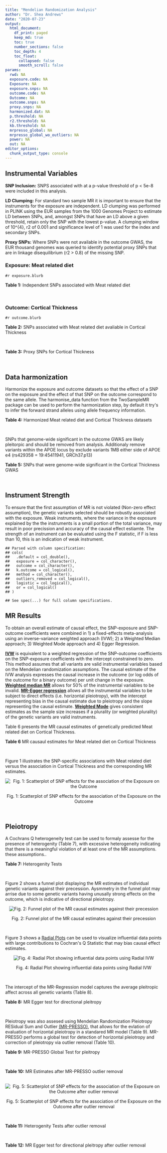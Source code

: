 ```yaml
---
title: "Mendelian Randomization Analysis"
author: "Dr. Shea Andrews"
date: "2020-07-23"
output:
  html_document:
    df_print: paged
    keep_md: true
    toc: true
    number_sections: false
    toc_depth: 4
    toc_float:
      collapsed: false
      smooth_scroll: false
params:
  rwd: NA
  exposure.code: NA
  Exposure: NA
  exposure.snps: NA
  outcome.code: NA
  Outcome: NA
  outcome.snps: NA
  proxy.snps: NA
  harmonized.dat: NA
  p.threshold: NA
  r2.threshold: NA
  kb.threshold: NA
  mrpresso_global: NA
  mrpresso_global_wo_outliers: NA
  power: NA
  out: NA
editor_options:
  chunk_output_type: console
---
```







## Instrumental Variables
**SNP Inclusion:** SNPS associated with at a p-value threshold of p < 5e-8 were included in this analysis.
<br>

**LD Clumping:** For standard two sample MR it is important to ensure that the instruments for the exposure are independent. LD clumping was performed in PLINK using the EUR samples from the 1000 Genomes Project to estimate LD between SNPs, and, amongst SNPs that have an LD above a given threshold, retain only the SNP with the lowest p-value. A clumping window of 10^{4}, r2 of 0.001 and significance level of 1 was used for the index and secondary SNPs.
<br>

**Proxy SNPs:** Where SNPs were not available in the outcome GWAS, the EUR thousand genomes was queried to identify potential proxy SNPs that are in linkage disequilibrium (r2 > 0.8) of the missing SNP.
<br>

### Exposure: Meat related diet
`#r exposure.blurb`
<br>

**Table 1:** Independent SNPs associated with Meat related diet
<div data-pagedtable="false">
  <script data-pagedtable-source type="application/json">
{"columns":[{"label":["SNP"],"name":[1],"type":["chr"],"align":["left"]},{"label":["CHROM"],"name":[2],"type":["dbl"],"align":["right"]},{"label":["POS"],"name":[3],"type":["dbl"],"align":["right"]},{"label":["REF"],"name":[4],"type":["chr"],"align":["left"]},{"label":["ALT"],"name":[5],"type":["chr"],"align":["left"]},{"label":["AF"],"name":[6],"type":["dbl"],"align":["right"]},{"label":["BETA"],"name":[7],"type":["dbl"],"align":["right"]},{"label":["SE"],"name":[8],"type":["dbl"],"align":["right"]},{"label":["Z"],"name":[9],"type":["dbl"],"align":["right"]},{"label":["P"],"name":[10],"type":["dbl"],"align":["right"]},{"label":["N"],"name":[11],"type":["dbl"],"align":["right"]},{"label":["TRAIT"],"name":[12],"type":["chr"],"align":["left"]}],"data":[{"1":"rs2815753","2":"1","3":"72812324","4":"G","5":"A","6":"0.601201","7":"-0.0183605","8":"0.00247730","9":"-7.41150","10":"1.2e-13","11":"335576","12":"fish_plant_diet"},{"1":"rs506589","2":"1","3":"177894287","4":"T","5":"C","6":"0.206119","7":"-0.0164985","8":"0.00300566","9":"-5.48914","10":"4.0e-08","11":"335576","12":"fish_plant_diet"},{"1":"rs36016753","2":"1","3":"187269477","4":"G","5":"A","6":"0.405961","7":"0.0139536","8":"0.00248123","9":"5.62366","10":"1.9e-08","11":"335576","12":"fish_plant_diet"},{"1":"rs10900457","2":"1","3":"205146726","4":"G","5":"A","6":"0.621425","7":"-0.0143457","8":"0.00250486","9":"-5.72715","10":"1.0e-08","11":"335576","12":"fish_plant_diet"},{"1":"rs62106258","2":"2","3":"417167","4":"T","5":"C","6":"0.048512","7":"0.0362759","8":"0.00564869","9":"6.42200","10":"1.3e-10","11":"335576","12":"fish_plant_diet"},{"1":"rs7644667","2":"3","3":"69040601","4":"T","5":"C","6":"0.547560","7":"0.0142657","8":"0.00243810","9":"5.85115","10":"4.9e-09","11":"335576","12":"fish_plant_diet"},{"1":"rs13340130","2":"3","3":"81790970","4":"A","5":"T","6":"0.346035","7":"0.0146033","8":"0.00255453","9":"5.71663","10":"1.1e-08","11":"335576","12":"fish_plant_diet"},{"1":"rs701760","2":"4","3":"113439212","4":"C","5":"G","6":"0.483589","7":"-0.0134451","8":"0.00243618","9":"-5.51893","10":"3.4e-08","11":"335576","12":"fish_plant_diet"},{"1":"rs300046","2":"5","3":"37081705","4":"A","5":"G","6":"0.453693","7":"0.0134073","8":"0.00245446","9":"5.46242","10":"4.7e-08","11":"335576","12":"fish_plant_diet"},{"1":"rs10064431","2":"5","3":"92950673","4":"T","5":"C","6":"0.524467","7":"0.0159263","8":"0.00243369","9":"6.54410","10":"6.0e-11","11":"335576","12":"fish_plant_diet"},{"1":"rs806794","2":"6","3":"26200677","4":"A","5":"G","6":"0.270603","7":"-0.0197927","8":"0.00273532","9":"-7.23597","10":"4.6e-13","11":"335576","12":"fish_plant_diet"},{"1":"rs35797675","2":"7","3":"72878044","4":"T","5":"G","6":"0.212993","7":"-0.0199499","8":"0.00300577","9":"-6.63720","10":"3.2e-11","11":"335576","12":"fish_plant_diet"},{"1":"rs11772832","2":"7","3":"135073047","4":"T","5":"C","6":"0.398899","7":"-0.0135343","8":"0.00248076","9":"-5.45571","10":"4.9e-08","11":"335576","12":"fish_plant_diet"},{"1":"rs10125463","2":"9","3":"15677925","4":"A","5":"T","6":"0.506358","7":"0.0206152","8":"0.00244783","9":"8.42183","10":"3.7e-17","11":"335576","12":"fish_plant_diet"},{"1":"rs6478868","2":"9","3":"131927092","4":"T","5":"C","6":"0.315903","7":"-0.0171298","8":"0.00262040","9":"-6.53709","10":"6.3e-11","11":"335576","12":"fish_plant_diet"},{"1":"rs1912286","2":"10","3":"87318888","4":"G","5":"A","6":"0.665374","7":"0.0158809","8":"0.00257568","9":"6.16571","10":"7.0e-10","11":"335576","12":"fish_plant_diet"},{"1":"rs3909727","2":"11","3":"126587382","4":"A","5":"G","6":"0.835788","7":"0.0185228","8":"0.00328005","9":"5.64711","10":"1.6e-08","11":"335576","12":"fish_plant_diet"},{"1":"rs4759074","2":"12","3":"54664097","4":"C","5":"T","6":"0.410809","7":"0.0147949","8":"0.00246406","9":"6.00428","10":"1.9e-09","11":"335576","12":"fish_plant_diet"},{"1":"rs12103229","2":"16","3":"74167594","4":"C","5":"A","6":"0.547810","7":"-0.0138449","8":"0.00244789","9":"-5.65585","10":"1.6e-08","11":"335576","12":"fish_plant_diet"},{"1":"rs12232804","2":"19","3":"42677807","4":"C","5":"T","6":"0.112306","7":"0.0228620","8":"0.00385512","9":"5.93030","10":"3.0e-09","11":"335576","12":"fish_plant_diet"},{"1":"rs429358","2":"19","3":"45411941","4":"T","5":"C","6":"0.155607","7":"-0.0242948","8":"0.00335552","9":"-7.24025","10":"4.5e-13","11":"335576","12":"fish_plant_diet"},{"1":"rs79564737","2":"20","3":"43408372","4":"G","5":"A","6":"0.306786","7":"-0.0151755","8":"0.00264239","9":"-5.74310","10":"9.3e-09","11":"335576","12":"fish_plant_diet"},{"1":"rs136528","2":"22","3":"27245262","4":"G","5":"C","6":"0.381980","7":"0.0149240","8":"0.00252151","9":"5.91868","10":"3.2e-09","11":"335576","12":"fish_plant_diet"},{"1":"rs139911","2":"22","3":"40704052","4":"C","5":"T","6":"0.576683","7":"0.0141502","8":"0.00247127","9":"5.72588","10":"1.0e-08","11":"335576","12":"fish_plant_diet"}],"options":{"columns":{"min":{},"max":[10]},"rows":{"min":[10],"max":[10]},"pages":{}}}
  </script>
</div>
<br>

### Outcome: Cortical Thickness
`#r outcome.blurb`
<br>

**Table 2:** SNPs associated with Meat related diet avaliable in Cortical Thickness
<div data-pagedtable="false">
  <script data-pagedtable-source type="application/json">
{"columns":[{"label":["SNP"],"name":[1],"type":["chr"],"align":["left"]},{"label":["CHROM"],"name":[2],"type":["dbl"],"align":["right"]},{"label":["POS"],"name":[3],"type":["dbl"],"align":["right"]},{"label":["REF"],"name":[4],"type":["chr"],"align":["left"]},{"label":["ALT"],"name":[5],"type":["chr"],"align":["left"]},{"label":["AF"],"name":[6],"type":["dbl"],"align":["right"]},{"label":["BETA"],"name":[7],"type":["dbl"],"align":["right"]},{"label":["SE"],"name":[8],"type":["dbl"],"align":["right"]},{"label":["Z"],"name":[9],"type":["dbl"],"align":["right"]},{"label":["P"],"name":[10],"type":["dbl"],"align":["right"]},{"label":["N"],"name":[11],"type":["dbl"],"align":["right"]},{"label":["TRAIT"],"name":[12],"type":["chr"],"align":["left"]}],"data":[{"1":"rs2815753","2":"1","3":"72812324","4":"G","5":"A","6":"0.6091","7":"-0.0002","8":"0.0008","9":"-0.250000","10":"0.8315000","11":"32872","12":"Cortical_Thickness"},{"1":"rs506589","2":"1","3":"177894287","4":"T","5":"C","6":"0.2002","7":"0.0012","8":"0.0009","9":"1.333330","10":"0.1898000","11":"32872","12":"Cortical_Thickness"},{"1":"rs36016753","2":"1","3":"187269477","4":"G","5":"A","6":"0.4109","7":"0.0004","8":"0.0008","9":"0.500000","10":"0.6105000","11":"32872","12":"Cortical_Thickness"},{"1":"rs10900457","2":"1","3":"205146726","4":"G","5":"A","6":"0.6159","7":"-0.0001","8":"0.0008","9":"-0.125000","10":"0.9451000","11":"32872","12":"Cortical_Thickness"},{"1":"rs7644667","2":"3","3":"69040601","4":"T","5":"C","6":"0.5381","7":"-0.0006","8":"0.0008","9":"-0.750000","10":"0.4488000","11":"32512","12":"Cortical_Thickness"},{"1":"rs13340130","2":"3","3":"81790970","4":"A","5":"T","6":"0.3447","7":"-0.0002","8":"0.0008","9":"-0.250000","10":"0.8252000","11":"32872","12":"Cortical_Thickness"},{"1":"rs300046","2":"5","3":"37081705","4":"A","5":"G","6":"0.4584","7":"-0.0007","8":"0.0008","9":"-0.875000","10":"0.3565000","11":"32872","12":"Cortical_Thickness"},{"1":"rs10064431","2":"5","3":"92950673","4":"T","5":"C","6":"0.5143","7":"0.0012","8":"0.0008","9":"1.500000","10":"0.1578000","11":"32157","12":"Cortical_Thickness"},{"1":"rs806794","2":"6","3":"26200677","4":"A","5":"G","6":"0.2909","7":"0.0010","8":"0.0009","9":"1.111110","10":"0.2245000","11":"32872","12":"Cortical_Thickness"},{"1":"rs35797675","2":"7","3":"72878044","4":"T","5":"G","6":"0.2023","7":"0.0008","8":"0.0010","9":"0.800000","10":"0.4082000","11":"32872","12":"Cortical_Thickness"},{"1":"rs11772832","2":"7","3":"135073047","4":"T","5":"C","6":"0.3907","7":"-0.0004","8":"0.0008","9":"-0.500000","10":"0.6132000","11":"32872","12":"Cortical_Thickness"},{"1":"rs1912286","2":"10","3":"87318888","4":"G","5":"A","6":"0.6685","7":"-0.0006","8":"0.0008","9":"-0.750000","10":"0.4746000","11":"32872","12":"Cortical_Thickness"},{"1":"rs3909727","2":"11","3":"126587382","4":"A","5":"G","6":"0.8403","7":"0.0012","8":"0.0010","9":"1.200000","10":"0.2475000","11":"32895","12":"Cortical_Thickness"},{"1":"rs4759074","2":"12","3":"54664097","4":"C","5":"T","6":"0.4058","7":"0.0020","8":"0.0008","9":"2.500000","10":"0.0088720","11":"32015","12":"Cortical_Thickness"},{"1":"rs12103229","2":"16","3":"74167594","4":"C","5":"A","6":"0.5438","7":"0.0004","8":"0.0008","9":"0.500000","10":"0.6043000","11":"32872","12":"Cortical_Thickness"},{"1":"rs12232804","2":"19","3":"42677807","4":"C","5":"T","6":"0.1135","7":"-0.0043","8":"0.0012","9":"-3.583333","10":"0.0003639","11":"32872","12":"Cortical_Thickness"},{"1":"rs429358","2":"19","3":"45411941","4":"T","5":"C","6":"0.1597","7":"-0.0014","8":"0.0011","9":"-1.272730","10":"0.2091000","11":"32427","12":"Cortical_Thickness"},{"1":"rs79564737","2":"20","3":"43408372","4":"G","5":"A","6":"0.3002","7":"-0.0003","8":"0.0008","9":"-0.375000","10":"0.7638000","11":"32872","12":"Cortical_Thickness"},{"1":"rs136528","2":"22","3":"27245262","4":"G","5":"C","6":"0.3821","7":"-0.0001","8":"0.0008","9":"-0.125000","10":"0.9424000","11":"32872","12":"Cortical_Thickness"},{"1":"rs139911","2":"22","3":"40704052","4":"C","5":"T","6":"0.5750","7":"-0.0014","8":"0.0008","9":"-1.750000","10":"0.0716000","11":"32872","12":"Cortical_Thickness"},{"1":"rs62106258","2":"NA","3":"NA","4":"NA","5":"NA","6":"NA","7":"NA","8":"NA","9":"NA","10":"NA","11":"NA","12":"NA"},{"1":"rs701760","2":"NA","3":"NA","4":"NA","5":"NA","6":"NA","7":"NA","8":"NA","9":"NA","10":"NA","11":"NA","12":"NA"},{"1":"rs10125463","2":"NA","3":"NA","4":"NA","5":"NA","6":"NA","7":"NA","8":"NA","9":"NA","10":"NA","11":"NA","12":"NA"},{"1":"rs6478868","2":"NA","3":"NA","4":"NA","5":"NA","6":"NA","7":"NA","8":"NA","9":"NA","10":"NA","11":"NA","12":"NA"}],"options":{"columns":{"min":{},"max":[10]},"rows":{"min":[10],"max":[10]},"pages":{}}}
  </script>
</div>
<br>

**Table 3:** Proxy SNPs for Cortical Thickness
<div data-pagedtable="false">
  <script data-pagedtable-source type="application/json">
{"columns":[{"label":["target_snp"],"name":[1],"type":["chr"],"align":["left"]},{"label":["proxy_snp"],"name":[2],"type":["chr"],"align":["left"]},{"label":["ld.r2"],"name":[3],"type":["dbl"],"align":["right"]},{"label":["Dprime"],"name":[4],"type":["dbl"],"align":["right"]},{"label":["PHASE"],"name":[5],"type":["chr"],"align":["left"]},{"label":["X12"],"name":[6],"type":["lgl"],"align":["right"]},{"label":["CHROM"],"name":[7],"type":["dbl"],"align":["right"]},{"label":["POS"],"name":[8],"type":["dbl"],"align":["right"]},{"label":["REF.proxy"],"name":[9],"type":["chr"],"align":["left"]},{"label":["ALT.proxy"],"name":[10],"type":["chr"],"align":["left"]},{"label":["AF"],"name":[11],"type":["dbl"],"align":["right"]},{"label":["BETA"],"name":[12],"type":["dbl"],"align":["right"]},{"label":["SE"],"name":[13],"type":["dbl"],"align":["right"]},{"label":["Z"],"name":[14],"type":["dbl"],"align":["right"]},{"label":["P"],"name":[15],"type":["dbl"],"align":["right"]},{"label":["N"],"name":[16],"type":["dbl"],"align":["right"]},{"label":["TRAIT"],"name":[17],"type":["chr"],"align":["left"]},{"label":["ref"],"name":[18],"type":["chr"],"align":["left"]},{"label":["ref.proxy"],"name":[19],"type":["chr"],"align":["left"]},{"label":["alt"],"name":[20],"type":["chr"],"align":["left"]},{"label":["alt.proxy"],"name":[21],"type":["chr"],"align":["left"]},{"label":["ALT"],"name":[22],"type":["chr"],"align":["left"]},{"label":["REF"],"name":[23],"type":["chr"],"align":["left"]},{"label":["proxy.outcome"],"name":[24],"type":["lgl"],"align":["right"]}],"data":[{"1":"rs62106258","2":"rs62104180","3":"0.827265","4":"0.951966","5":"CA/TG","6":"NA","7":"2","8":"466003","9":"G","10":"A","11":"0.0544","12":"0.0045","13":"0.0021","14":"2.142857","15":"0.03465","16":"23805","17":"Cortical_Thickness","18":"C","19":"A","20":"T","21":"G","22":"C","23":"T","24":"TRUE"},{"1":"rs701760","2":"rs4833412","3":"0.900497","4":"0.991453","5":"CC/GT","6":"NA","7":"4","8":"113410427","9":"C","10":"T","11":"0.4986","12":"-0.0002","13":"0.0008","14":"-0.250000","15":"0.79350","16":"32872","17":"Cortical_Thickness","18":"C","19":"C","20":"G","21":"T","22":"G","23":"C","24":"TRUE"},{"1":"rs10125463","2":"rs6474946","3":"0.992051","4":"1.000000","5":"TT/AC","6":"NA","7":"9","8":"15674969","9":"C","10":"T","11":"0.5026","12":"-0.0002","13":"0.0008","14":"-0.250000","15":"0.80180","16":"32872","17":"Cortical_Thickness","18":"T","19":"T","20":"A","21":"C","22":"T","23":"A","24":"TRUE"},{"1":"rs6478868","2":"rs12057089","3":"0.990173","4":"1.000000","5":"CT/TC","6":"NA","7":"9","8":"131929957","9":"C","10":"T","11":"0.3055","12":"0.0000","13":"0.0008","14":"0.000000","15":"0.95390","16":"32872","17":"Cortical_Thickness","18":"C","19":"T","20":"T","21":"C","22":"C","23":"T","24":"TRUE"}],"options":{"columns":{"min":{},"max":[10]},"rows":{"min":[10],"max":[10]},"pages":{}}}
  </script>
</div>
<br>

## Data harmonization
Harmonize the exposure and outcome datasets so that the effect of a SNP on the exposure and the effect of that SNP on the outcome correspond to the same allele. The harmonise_data function from the TwoSampleMR package can be used to perform the harmonization step, by default it try's to infer the forward strand alleles using allele frequency information.
<br>

**Table 4:** Harmonized Meat related diet and Cortical Thickness datasets
<div data-pagedtable="false">
  <script data-pagedtable-source type="application/json">
{"columns":[{"label":["SNP"],"name":[1],"type":["chr"],"align":["left"]},{"label":["effect_allele.exposure"],"name":[2],"type":["chr"],"align":["left"]},{"label":["other_allele.exposure"],"name":[3],"type":["chr"],"align":["left"]},{"label":["effect_allele.outcome"],"name":[4],"type":["chr"],"align":["left"]},{"label":["other_allele.outcome"],"name":[5],"type":["chr"],"align":["left"]},{"label":["beta.exposure"],"name":[6],"type":["dbl"],"align":["right"]},{"label":["beta.outcome"],"name":[7],"type":["dbl"],"align":["right"]},{"label":["eaf.exposure"],"name":[8],"type":["dbl"],"align":["right"]},{"label":["eaf.outcome"],"name":[9],"type":["dbl"],"align":["right"]},{"label":["remove"],"name":[10],"type":["lgl"],"align":["right"]},{"label":["palindromic"],"name":[11],"type":["lgl"],"align":["right"]},{"label":["ambiguous"],"name":[12],"type":["lgl"],"align":["right"]},{"label":["id.outcome"],"name":[13],"type":["chr"],"align":["left"]},{"label":["chr.outcome"],"name":[14],"type":["dbl"],"align":["right"]},{"label":["pos.outcome"],"name":[15],"type":["dbl"],"align":["right"]},{"label":["se.outcome"],"name":[16],"type":["dbl"],"align":["right"]},{"label":["z.outcome"],"name":[17],"type":["dbl"],"align":["right"]},{"label":["pval.outcome"],"name":[18],"type":["dbl"],"align":["right"]},{"label":["samplesize.outcome"],"name":[19],"type":["dbl"],"align":["right"]},{"label":["outcome"],"name":[20],"type":["chr"],"align":["left"]},{"label":["mr_keep.outcome"],"name":[21],"type":["lgl"],"align":["right"]},{"label":["pval_origin.outcome"],"name":[22],"type":["chr"],"align":["left"]},{"label":["chr.exposure"],"name":[23],"type":["dbl"],"align":["right"]},{"label":["pos.exposure"],"name":[24],"type":["dbl"],"align":["right"]},{"label":["se.exposure"],"name":[25],"type":["dbl"],"align":["right"]},{"label":["z.exposure"],"name":[26],"type":["dbl"],"align":["right"]},{"label":["pval.exposure"],"name":[27],"type":["dbl"],"align":["right"]},{"label":["samplesize.exposure"],"name":[28],"type":["dbl"],"align":["right"]},{"label":["exposure"],"name":[29],"type":["chr"],"align":["left"]},{"label":["mr_keep.exposure"],"name":[30],"type":["lgl"],"align":["right"]},{"label":["pval_origin.exposure"],"name":[31],"type":["chr"],"align":["left"]},{"label":["id.exposure"],"name":[32],"type":["chr"],"align":["left"]},{"label":["action"],"name":[33],"type":["dbl"],"align":["right"]},{"label":["mr_keep"],"name":[34],"type":["lgl"],"align":["right"]},{"label":["pt"],"name":[35],"type":["dbl"],"align":["right"]},{"label":["pleitropy_keep"],"name":[36],"type":["lgl"],"align":["right"]},{"label":["mrpresso_RSSobs"],"name":[37],"type":["dbl"],"align":["right"]},{"label":["mrpresso_pval"],"name":[38],"type":["dbl"],"align":["right"]},{"label":["mrpresso_keep"],"name":[39],"type":["lgl"],"align":["right"]}],"data":[{"1":"rs10064431","2":"C","3":"T","4":"C","5":"T","6":"0.0159263","7":"0.0012","8":"0.524467","9":"0.5143","10":"FALSE","11":"FALSE","12":"FALSE","13":"wA7ypd","14":"5","15":"92950673","16":"0.0008","17":"1.500000","18":"0.1578000","19":"32157","20":"Grasby2020thickness","21":"TRUE","22":"reported","23":"5","24":"92950673","25":"0.00243369","26":"6.54410","27":"6.0e-11","28":"335576","29":"Niarchou2020meat","30":"TRUE","31":"reported","32":"kW4keR","33":"2","34":"TRUE","35":"5e-08","36":"TRUE","37":"1.739328e-06","38":"1.0000","39":"TRUE"},{"1":"rs10125463","2":"T","3":"A","4":"T","5":"A","6":"0.0206152","7":"-0.0002","8":"0.506358","9":"0.5026","10":"FALSE","11":"TRUE","12":"TRUE","13":"wA7ypd","14":"9","15":"15674969","16":"0.0008","17":"-0.250000","18":"0.8018000","19":"32872","20":"Grasby2020thickness","21":"TRUE","22":"reported","23":"9","24":"15677925","25":"0.00244783","26":"8.42183","27":"3.7e-17","28":"335576","29":"Niarchou2020meat","30":"TRUE","31":"reported","32":"kW4keR","33":"2","34":"FALSE","35":"5e-08","36":"TRUE","37":"NA","38":"NA","39":"NA"},{"1":"rs10900457","2":"A","3":"G","4":"A","5":"G","6":"-0.0143457","7":"-0.0001","8":"0.621425","9":"0.6159","10":"FALSE","11":"FALSE","12":"FALSE","13":"wA7ypd","14":"1","15":"205146726","16":"0.0008","17":"-0.125000","18":"0.9451000","19":"32872","20":"Grasby2020thickness","21":"TRUE","22":"reported","23":"1","24":"205146726","25":"0.00250486","26":"-5.72715","27":"1.0e-08","28":"335576","29":"Niarchou2020meat","30":"TRUE","31":"reported","32":"kW4keR","33":"2","34":"TRUE","35":"5e-08","36":"TRUE","37":"2.382100e-08","38":"1.0000","39":"TRUE"},{"1":"rs11772832","2":"C","3":"T","4":"C","5":"T","6":"-0.0135343","7":"-0.0004","8":"0.398899","9":"0.3907","10":"FALSE","11":"FALSE","12":"FALSE","13":"wA7ypd","14":"7","15":"135073047","16":"0.0008","17":"-0.500000","18":"0.6132000","19":"32872","20":"Grasby2020thickness","21":"TRUE","22":"reported","23":"7","24":"135073047","25":"0.00248076","26":"-5.45571","27":"4.9e-08","28":"335576","29":"Niarchou2020meat","30":"TRUE","31":"reported","32":"kW4keR","33":"2","34":"TRUE","35":"5e-08","36":"TRUE","37":"2.133999e-07","38":"1.0000","39":"TRUE"},{"1":"rs12103229","2":"A","3":"C","4":"A","5":"C","6":"-0.0138449","7":"0.0004","8":"0.547810","9":"0.5438","10":"FALSE","11":"FALSE","12":"FALSE","13":"wA7ypd","14":"16","15":"74167594","16":"0.0008","17":"0.500000","18":"0.6043000","19":"32872","20":"Grasby2020thickness","21":"TRUE","22":"reported","23":"16","24":"74167594","25":"0.00244789","26":"-5.65585","27":"1.6e-08","28":"335576","29":"Niarchou2020meat","30":"TRUE","31":"reported","32":"kW4keR","33":"2","34":"TRUE","35":"5e-08","36":"TRUE","37":"1.349205e-07","38":"1.0000","39":"TRUE"},{"1":"rs12232804","2":"T","3":"C","4":"T","5":"C","6":"0.0228620","7":"-0.0043","8":"0.112306","9":"0.1135","10":"FALSE","11":"FALSE","12":"FALSE","13":"wA7ypd","14":"19","15":"42677807","16":"0.0012","17":"-3.583333","18":"0.0003639","19":"32872","20":"Grasby2020thickness","21":"TRUE","22":"reported","23":"19","24":"42677807","25":"0.00385512","26":"5.93030","27":"3.0e-09","28":"335576","29":"Niarchou2020meat","30":"TRUE","31":"reported","32":"kW4keR","33":"2","34":"TRUE","35":"5e-08","36":"TRUE","37":"1.957383e-05","38":"0.0066","39":"FALSE"},{"1":"rs13340130","2":"T","3":"A","4":"T","5":"A","6":"0.0146033","7":"-0.0002","8":"0.346035","9":"0.3447","10":"FALSE","11":"TRUE","12":"FALSE","13":"wA7ypd","14":"3","15":"81790970","16":"0.0008","17":"-0.250000","18":"0.8252000","19":"32872","20":"Grasby2020thickness","21":"TRUE","22":"reported","23":"3","24":"81790970","25":"0.00255453","26":"5.71663","27":"1.1e-08","28":"335576","29":"Niarchou2020meat","30":"TRUE","31":"reported","32":"kW4keR","33":"2","34":"TRUE","35":"5e-08","36":"TRUE","37":"2.482996e-08","38":"1.0000","39":"TRUE"},{"1":"rs136528","2":"C","3":"G","4":"C","5":"G","6":"0.0149240","7":"-0.0001","8":"0.381980","9":"0.3821","10":"FALSE","11":"TRUE","12":"FALSE","13":"wA7ypd","14":"22","15":"27245262","16":"0.0008","17":"-0.125000","18":"0.9424000","19":"32872","20":"Grasby2020thickness","21":"TRUE","22":"reported","23":"22","24":"27245262","25":"0.00252151","26":"5.91868","27":"3.2e-09","28":"335576","29":"Niarchou2020meat","30":"TRUE","31":"reported","32":"kW4keR","33":"2","34":"TRUE","35":"5e-08","36":"TRUE","37":"2.725102e-09","38":"1.0000","39":"TRUE"},{"1":"rs139911","2":"T","3":"C","4":"T","5":"C","6":"0.0141502","7":"-0.0014","8":"0.576683","9":"0.5750","10":"FALSE","11":"FALSE","12":"FALSE","13":"wA7ypd","14":"22","15":"40704052","16":"0.0008","17":"-1.750000","18":"0.0716000","19":"32872","20":"Grasby2020thickness","21":"TRUE","22":"reported","23":"22","24":"40704052","25":"0.00247127","26":"5.72588","27":"1.0e-08","28":"335576","29":"Niarchou2020meat","30":"TRUE","31":"reported","32":"kW4keR","33":"2","34":"TRUE","35":"5e-08","36":"TRUE","37":"1.981422e-06","38":"1.0000","39":"TRUE"},{"1":"rs1912286","2":"A","3":"G","4":"A","5":"G","6":"0.0158809","7":"-0.0006","8":"0.665374","9":"0.6685","10":"FALSE","11":"FALSE","12":"FALSE","13":"wA7ypd","14":"10","15":"87318888","16":"0.0008","17":"-0.750000","18":"0.4746000","19":"32872","20":"Grasby2020thickness","21":"TRUE","22":"reported","23":"10","24":"87318888","25":"0.00257568","26":"6.16571","27":"7.0e-10","28":"335576","29":"Niarchou2020meat","30":"TRUE","31":"reported","32":"kW4keR","33":"2","34":"TRUE","35":"5e-08","36":"TRUE","37":"3.307113e-07","38":"1.0000","39":"TRUE"},{"1":"rs2815753","2":"A","3":"G","4":"A","5":"G","6":"-0.0183605","7":"-0.0002","8":"0.601201","9":"0.6091","10":"FALSE","11":"FALSE","12":"FALSE","13":"wA7ypd","14":"1","15":"72812324","16":"0.0008","17":"-0.250000","18":"0.8315000","19":"32872","20":"Grasby2020thickness","21":"TRUE","22":"reported","23":"1","24":"72812324","25":"0.00247730","26":"-7.41150","27":"1.2e-13","28":"335576","29":"Niarchou2020meat","30":"TRUE","31":"reported","32":"kW4keR","33":"2","34":"TRUE","35":"5e-08","36":"TRUE","37":"7.843280e-08","38":"1.0000","39":"TRUE"},{"1":"rs300046","2":"G","3":"A","4":"G","5":"A","6":"0.0134073","7":"-0.0007","8":"0.453693","9":"0.4584","10":"FALSE","11":"FALSE","12":"FALSE","13":"wA7ypd","14":"5","15":"37081705","16":"0.0008","17":"-0.875000","18":"0.3565000","19":"32872","20":"Grasby2020thickness","21":"TRUE","22":"reported","23":"5","24":"37081705","25":"0.00245446","26":"5.46242","27":"4.7e-08","28":"335576","29":"Niarchou2020meat","30":"TRUE","31":"reported","32":"kW4keR","33":"2","34":"TRUE","35":"5e-08","36":"TRUE","37":"4.608735e-07","38":"1.0000","39":"TRUE"},{"1":"rs35797675","2":"G","3":"T","4":"G","5":"T","6":"-0.0199499","7":"0.0008","8":"0.212993","9":"0.2023","10":"FALSE","11":"FALSE","12":"FALSE","13":"wA7ypd","14":"7","15":"72878044","16":"0.0010","17":"0.800000","18":"0.4082000","19":"32872","20":"Grasby2020thickness","21":"TRUE","22":"reported","23":"7","24":"72878044","25":"0.00300577","26":"-6.63720","27":"3.2e-11","28":"335576","29":"Niarchou2020meat","30":"TRUE","31":"reported","32":"kW4keR","33":"2","34":"TRUE","35":"5e-08","36":"TRUE","37":"5.951934e-07","38":"1.0000","39":"TRUE"},{"1":"rs36016753","2":"A","3":"G","4":"A","5":"G","6":"0.0139536","7":"0.0004","8":"0.405961","9":"0.4109","10":"FALSE","11":"FALSE","12":"FALSE","13":"wA7ypd","14":"1","15":"187269477","16":"0.0008","17":"0.500000","18":"0.6105000","19":"32872","20":"Grasby2020thickness","21":"TRUE","22":"reported","23":"1","24":"187269477","25":"0.00248123","26":"5.62366","27":"1.9e-08","28":"335576","29":"Niarchou2020meat","30":"TRUE","31":"reported","32":"kW4keR","33":"2","34":"TRUE","35":"5e-08","36":"TRUE","37":"2.157573e-07","38":"1.0000","39":"TRUE"},{"1":"rs3909727","2":"G","3":"A","4":"G","5":"A","6":"0.0185228","7":"0.0012","8":"0.835788","9":"0.8403","10":"FALSE","11":"FALSE","12":"FALSE","13":"wA7ypd","14":"11","15":"126587382","16":"0.0010","17":"1.200000","18":"0.2475000","19":"32895","20":"Grasby2020thickness","21":"TRUE","22":"reported","23":"11","24":"126587382","25":"0.00328005","26":"5.64711","27":"1.6e-08","28":"335576","29":"Niarchou2020meat","30":"TRUE","31":"reported","32":"kW4keR","33":"2","34":"TRUE","35":"5e-08","36":"TRUE","37":"1.739128e-06","38":"1.0000","39":"TRUE"},{"1":"rs429358","2":"C","3":"T","4":"C","5":"T","6":"-0.0242948","7":"-0.0014","8":"0.155607","9":"0.1597","10":"FALSE","11":"FALSE","12":"FALSE","13":"wA7ypd","14":"19","15":"45411941","16":"0.0011","17":"-1.272730","18":"0.2091000","19":"32427","20":"Grasby2020thickness","21":"TRUE","22":"reported","23":"19","24":"45411941","25":"0.00335552","26":"-7.24025","27":"4.5e-13","28":"335576","29":"Niarchou2020meat","30":"TRUE","31":"reported","32":"kW4keR","33":"2","34":"TRUE","35":"5e-08","36":"TRUE","37":"2.489502e-06","38":"1.0000","39":"TRUE"},{"1":"rs4759074","2":"T","3":"C","4":"T","5":"C","6":"0.0147949","7":"0.0020","8":"0.410809","9":"0.4058","10":"FALSE","11":"FALSE","12":"FALSE","13":"wA7ypd","14":"12","15":"54664097","16":"0.0008","17":"2.500000","18":"0.0088720","19":"32015","20":"Grasby2020thickness","21":"TRUE","22":"reported","23":"12","24":"54664097","25":"0.00246406","26":"6.00428","27":"1.9e-09","28":"335576","29":"Niarchou2020meat","30":"TRUE","31":"reported","32":"kW4keR","33":"2","34":"TRUE","35":"5e-08","36":"TRUE","37":"4.585056e-06","38":"0.1276","39":"TRUE"},{"1":"rs506589","2":"C","3":"T","4":"C","5":"T","6":"-0.0164985","7":"0.0012","8":"0.206119","9":"0.2002","10":"FALSE","11":"FALSE","12":"FALSE","13":"wA7ypd","14":"1","15":"177894287","16":"0.0009","17":"1.333330","18":"0.1898000","19":"32872","20":"Grasby2020thickness","21":"TRUE","22":"reported","23":"1","24":"177894287","25":"0.00300566","26":"-5.48914","27":"4.0e-08","28":"335576","29":"Niarchou2020meat","30":"TRUE","31":"reported","32":"kW4keR","33":"2","34":"TRUE","35":"5e-08","36":"TRUE","37":"1.427764e-06","38":"1.0000","39":"TRUE"},{"1":"rs62106258","2":"C","3":"T","4":"C","5":"T","6":"0.0362759","7":"0.0045","8":"0.048512","9":"0.0544","10":"FALSE","11":"FALSE","12":"FALSE","13":"wA7ypd","14":"2","15":"466003","16":"0.0021","17":"2.142857","18":"0.0346500","19":"23805","20":"Grasby2020thickness","21":"TRUE","22":"reported","23":"2","24":"417167","25":"0.00564869","26":"6.42200","27":"1.3e-10","28":"335576","29":"Niarchou2020meat","30":"TRUE","31":"reported","32":"kW4keR","33":"2","34":"TRUE","35":"5e-08","36":"TRUE","37":"2.304927e-05","38":"0.4862","39":"TRUE"},{"1":"rs6478868","2":"C","3":"T","4":"C","5":"T","6":"-0.0171298","7":"0.0000","8":"0.315903","9":"0.3055","10":"FALSE","11":"FALSE","12":"FALSE","13":"wA7ypd","14":"9","15":"131929957","16":"0.0008","17":"0.000000","18":"0.9539000","19":"32872","20":"Grasby2020thickness","21":"TRUE","22":"reported","23":"9","24":"131927092","25":"0.00262040","26":"-6.53709","27":"6.3e-11","28":"335576","29":"Niarchou2020meat","30":"TRUE","31":"reported","32":"kW4keR","33":"2","34":"TRUE","35":"5e-08","36":"TRUE","37":"3.717215e-09","38":"1.0000","39":"TRUE"},{"1":"rs701760","2":"G","3":"C","4":"G","5":"C","6":"-0.0134451","7":"-0.0002","8":"0.483589","9":"0.4986","10":"FALSE","11":"TRUE","12":"TRUE","13":"wA7ypd","14":"4","15":"113410427","16":"0.0008","17":"-0.250000","18":"0.7935000","19":"32872","20":"Grasby2020thickness","21":"TRUE","22":"reported","23":"4","24":"113439212","25":"0.00243618","26":"-5.51893","27":"3.4e-08","28":"335576","29":"Niarchou2020meat","30":"TRUE","31":"reported","32":"kW4keR","33":"2","34":"FALSE","35":"5e-08","36":"TRUE","37":"NA","38":"NA","39":"NA"},{"1":"rs7644667","2":"C","3":"T","4":"C","5":"T","6":"0.0142657","7":"-0.0006","8":"0.547560","9":"0.5381","10":"FALSE","11":"FALSE","12":"FALSE","13":"wA7ypd","14":"3","15":"69040601","16":"0.0008","17":"-0.750000","18":"0.4488000","19":"32512","20":"Grasby2020thickness","21":"TRUE","22":"reported","23":"3","24":"69040601","25":"0.00243810","26":"5.85115","27":"4.9e-09","28":"335576","29":"Niarchou2020meat","30":"TRUE","31":"reported","32":"kW4keR","33":"2","34":"TRUE","35":"5e-08","36":"TRUE","37":"3.306447e-07","38":"1.0000","39":"TRUE"},{"1":"rs79564737","2":"A","3":"G","4":"A","5":"G","6":"-0.0151755","7":"-0.0003","8":"0.306786","9":"0.3002","10":"FALSE","11":"FALSE","12":"FALSE","13":"wA7ypd","14":"20","15":"43408372","16":"0.0008","17":"-0.375000","18":"0.7638000","19":"32872","20":"Grasby2020thickness","21":"TRUE","22":"reported","23":"20","24":"43408372","25":"0.00264239","26":"-5.74310","27":"9.3e-09","28":"335576","29":"Niarchou2020meat","30":"TRUE","31":"reported","32":"kW4keR","33":"2","34":"TRUE","35":"5e-08","36":"TRUE","37":"1.350265e-07","38":"1.0000","39":"TRUE"},{"1":"rs806794","2":"G","3":"A","4":"G","5":"A","6":"-0.0197927","7":"0.0010","8":"0.270603","9":"0.2909","10":"FALSE","11":"FALSE","12":"FALSE","13":"wA7ypd","14":"6","15":"26200677","16":"0.0009","17":"1.111110","18":"0.2245000","19":"32872","20":"Grasby2020thickness","21":"TRUE","22":"reported","23":"6","24":"26200677","25":"0.00273532","26":"-7.23597","27":"4.6e-13","28":"335576","29":"Niarchou2020meat","30":"TRUE","31":"reported","32":"kW4keR","33":"2","34":"TRUE","35":"5e-08","36":"TRUE","37":"9.875042e-07","38":"1.0000","39":"TRUE"}],"options":{"columns":{"min":{},"max":[10]},"rows":{"min":[10],"max":[10]},"pages":{}}}
  </script>
</div>
<br>

SNPs that genome-wide significant in the outcome GWAS are likely pleitorpic and should be removed from analysis. Additionaly remove variants within the APOE locus by exclude variants 1MB either side of APOE e4 (rs429358 = 19:45411941, GRCh37.p13)
<br>


**Table 5:** SNPs that were genome-wide significant in the Cortical Thickness GWAS
<div data-pagedtable="false">
  <script data-pagedtable-source type="application/json">
{"columns":[{"label":["SNP"],"name":[1],"type":["chr"],"align":["left"]},{"label":["chr.outcome"],"name":[2],"type":["dbl"],"align":["right"]},{"label":["pos.outcome"],"name":[3],"type":["dbl"],"align":["right"]},{"label":["pval.exposure"],"name":[4],"type":["dbl"],"align":["right"]},{"label":["pval.outcome"],"name":[5],"type":["dbl"],"align":["right"]}],"data":[],"options":{"columns":{"min":{},"max":[10]},"rows":{"min":[10],"max":[10]},"pages":{}}}
  </script>
</div>
<br>


## Instrument Strength
To ensure that the first assumption of MR is not violated (Non-zero effect assumption), the genetic variants selected should be robustly associated with the exposure. Weak instruments, where the variance in the exposure explained by the the instruments is a small portion of the total variance, may result in poor precission and accuracy of the causal effect estiamte. The strength of an instrument can be evaluated using the F statistic, if F is less than 10, this is an indication of weak instrument.


```
## Parsed with column specification:
## cols(
##   .default = col_double(),
##   exposure = col_character(),
##   outcome = col_character(),
##   k.outcome = col_logical(),
##   method = col_character(),
##   outliers_removed = col_logical(),
##   logistic = col_logical(),
##   or = col_logical()
## )
```

```
## See spec(...) for full column specifications.
```

<div data-pagedtable="false">
  <script data-pagedtable-source type="application/json">
{"columns":[{"label":["outliers_removed"],"name":[1],"type":["lgl"],"align":["right"]},{"label":["pve.exposure"],"name":[2],"type":["dbl"],"align":["right"]},{"label":["F"],"name":[3],"type":["dbl"],"align":["right"]},{"label":["Alpha"],"name":[4],"type":["dbl"],"align":["right"]},{"label":["NCP"],"name":[5],"type":["dbl"],"align":["right"]},{"label":["Power"],"name":[6],"type":["dbl"],"align":["right"]}],"data":[{"1":"FALSE","2":"0.002460751","3":"37.62497","4":"0.05","5":"0.03305709","6":"0.05379538"},{"1":"TRUE","2":"0.002356428","3":"37.74173","4":"0.05","5":"0.32527158","6":"0.08801781"}],"options":{"columns":{"min":{},"max":[10]},"rows":{"min":[10],"max":[10]},"pages":{}}}
  </script>
</div>

##  MR Results
To obtain an overall estimate of causal effect, the SNP-exposure and SNP-outcome coefficients were combined in 1) a fixed-effects meta-analysis using an inverse-variance weighted approach (IVW); 2) a Weighted Median approach; 3) Weighted Mode approach and 4) Egger Regression.


[**IVW**](https://doi.org/10.1002/gepi.21758) is equivalent to a weighted regression of the SNP-outcome coefficients on the SNP-exposure coefficients with the intercept constrained to zero. This method assumes that all variants are valid instrumental variables based on the Mendelian randomization assumptions. The causal estimate of the IVW analysis expresses the causal increase in the outcome (or log odds of the outcome for a binary outcome) per unit change in the exposure. [**Weighted median MR**](https://doi.org/10.1002/gepi.21965) allows for 50% of the instrumental variables to be invalid. [**MR-Egger regression**](https://doi.org/10.1093/ije/dyw220) allows all the instrumental variables to be subject to direct effects (i.e. horizontal pleiotropy), with the intercept representing bias in the causal estimate due to pleiotropy and the slope representing the causal estimate. [**Weighted Mode**](https://doi.org/10.1093/ije/dyx102) gives consistent estimates as the sample size increases if a plurality (or weighted plurality) of the genetic variants are valid instruments.
<br>



Table 6 presents the MR causal estimates of genetically predicted Meat related diet on Cortical Thickness.
<br>

**Table 6** MR causaul estimates for Meat related diet on Cortical Thickness
<div data-pagedtable="false">
  <script data-pagedtable-source type="application/json">
{"columns":[{"label":["id.exposure"],"name":[1],"type":["chr"],"align":["left"]},{"label":["id.outcome"],"name":[2],"type":["chr"],"align":["left"]},{"label":["outcome"],"name":[3],"type":["fctr"],"align":["left"]},{"label":["exposure"],"name":[4],"type":["fctr"],"align":["left"]},{"label":["method"],"name":[5],"type":["fctr"],"align":["left"]},{"label":["nsnp"],"name":[6],"type":["int"],"align":["right"]},{"label":["b"],"name":[7],"type":["dbl"],"align":["right"]},{"label":["se"],"name":[8],"type":["dbl"],"align":["right"]},{"label":["pval"],"name":[9],"type":["dbl"],"align":["right"]}],"data":[{"1":"kW4keR","2":"wA7ypd","3":"Grasby2020thickness","4":"Niarchou2020meat","5":"Inverse variance weighted (fixed effects)","6":"22","7":"-0.003355044","8":"0.01118605","9":"0.7642296"},{"1":"kW4keR","2":"wA7ypd","3":"Grasby2020thickness","4":"Niarchou2020meat","5":"Weighted median","6":"22","7":"-0.001306905","8":"0.01700047","9":"0.9387233"},{"1":"kW4keR","2":"wA7ypd","3":"Grasby2020thickness","4":"Niarchou2020meat","5":"Weighted mode","6":"22","7":"-0.010757245","8":"0.03139248","9":"0.7352533"},{"1":"kW4keR","2":"wA7ypd","3":"Grasby2020thickness","4":"Niarchou2020meat","5":"MR Egger","6":"22","7":"0.029148515","8":"0.08127055","9":"0.7236075"}],"options":{"columns":{"min":{},"max":[10]},"rows":{"min":[10],"max":[10]},"pages":{}}}
  </script>
</div>
<br>

Figure 1 illustrates the SNP-specific associations with Meat related diet versus the association in Cortical Thickness and the corresponding MR estimates.
<br>

<div class="figure" style="text-align: center">
<img src="/sc/arion/projects/LOAD/shea/Projects/MR_ADPhenome/results/MR_ADphenome/Niarchou2020meat/Grasby2020thickness/Niarchou2020meat_5e-8_Grasby2020thickness_MR_Analaysis_files/figure-html/scatter_plot-1.png" alt="Fig. 1: Scatterplot of SNP effects for the association of the Exposure on the Outcome"  />
<p class="caption">Fig. 1: Scatterplot of SNP effects for the association of the Exposure on the Outcome</p>
</div>
<br>


## Pleiotropy
A Cochrans Q heterogeneity test can be used to formaly assesse for the presence of heterogenity (Table 7), with excessive heterogeneity indicating that there is a meaningful violation of at least one of the MR assumptions.
these assumptions..
<br>

**Table 7:** Heterogenity Tests
<div data-pagedtable="false">
  <script data-pagedtable-source type="application/json">
{"columns":[{"label":["id.exposure"],"name":[1],"type":["chr"],"align":["left"]},{"label":["id.outcome"],"name":[2],"type":["chr"],"align":["left"]},{"label":["outcome"],"name":[3],"type":["fctr"],"align":["left"]},{"label":["exposure"],"name":[4],"type":["fctr"],"align":["left"]},{"label":["method"],"name":[5],"type":["fctr"],"align":["left"]},{"label":["Q"],"name":[6],"type":["dbl"],"align":["right"]},{"label":["Q_df"],"name":[7],"type":["dbl"],"align":["right"]},{"label":["Q_pval"],"name":[8],"type":["dbl"],"align":["right"]}],"data":[{"1":"kW4keR","2":"wA7ypd","3":"Grasby2020thickness","4":"Niarchou2020meat","5":"MR Egger","6":"38.23704","7":"20","8":"0.008283174"},{"1":"kW4keR","2":"wA7ypd","3":"Grasby2020thickness","4":"Niarchou2020meat","5":"Inverse variance weighted","6":"38.55434","7":"21","8":"0.011089371"}],"options":{"columns":{"min":{},"max":[10]},"rows":{"min":[10],"max":[10]},"pages":{}}}
  </script>
</div>
<br>

Figure 2 shows a funnel plot displaying the MR estimates of individual genetic variants against their precession. Aysmmetry in the funnel plot may arrise due to some genetic variants having unusally strong effects on the outcome, which is indicative of directional pleiotropy.
<br>

<div class="figure" style="text-align: center">
<img src="/sc/arion/projects/LOAD/shea/Projects/MR_ADPhenome/results/MR_ADphenome/Niarchou2020meat/Grasby2020thickness/Niarchou2020meat_5e-8_Grasby2020thickness_MR_Analaysis_files/figure-html/funnel_plot-1.png" alt="Fig. 2: Funnel plot of the MR causal estimates against their precession"  />
<p class="caption">Fig. 2: Funnel plot of the MR causal estimates against their precession</p>
</div>
<br>

Figure 3 shows a [Radial Plots](https://github.com/WSpiller/RadialMR) can be used to visualize influential data points with large contributions to Cochran's Q Statistic that may bias causal effect estimates.



<div class="figure" style="text-align: center">
<img src="/sc/arion/projects/LOAD/shea/Projects/MR_ADPhenome/results/MR_ADphenome/Niarchou2020meat/Grasby2020thickness/Niarchou2020meat_5e-8_Grasby2020thickness_MR_Analaysis_files/figure-html/Radial_Plot-1.png" alt="Fig. 4: Radial Plot showing influential data points using Radial IVW"  />
<p class="caption">Fig. 4: Radial Plot showing influential data points using Radial IVW</p>
</div>
<br>

The intercept of the MR-Regression model captures the average pleitropic affect across all genetic variants (Table 8).
<br>

**Table 8:** MR Egger test for directional pleitropy
<div data-pagedtable="false">
  <script data-pagedtable-source type="application/json">
{"columns":[{"label":["id.exposure"],"name":[1],"type":["chr"],"align":["left"]},{"label":["id.outcome"],"name":[2],"type":["chr"],"align":["left"]},{"label":["outcome"],"name":[3],"type":["fctr"],"align":["left"]},{"label":["exposure"],"name":[4],"type":["fctr"],"align":["left"]},{"label":["egger_intercept"],"name":[5],"type":["dbl"],"align":["right"]},{"label":["se"],"name":[6],"type":["dbl"],"align":["right"]},{"label":["pval"],"name":[7],"type":["dbl"],"align":["right"]}],"data":[{"1":"kW4keR","2":"wA7ypd","3":"Grasby2020thickness","4":"Niarchou2020meat","5":"-0.0005435275","6":"0.001334175","7":"0.6880503"}],"options":{"columns":{"min":{},"max":[10]},"rows":{"min":[10],"max":[10]},"pages":{}}}
  </script>
</div>
<br>

Pleiotropy was also assesed using Mendelian Randomization Pleiotropy RESidual Sum and Outlier [(MR-PRESSO)](https://doi.org/10.1038/s41588-018-0099-7), that allows for the evlation of evaluation of horizontal pleiotropy in a standared MR model (Table 9). MR-PRESSO performs a global test for detection of horizontal pleiotropy and correction of pleiotropy via outlier removal (Table 10).
<br>

**Table 9:** MR-PRESSO Global Test for pleitropy
<div data-pagedtable="false">
  <script data-pagedtable-source type="application/json">
{"columns":[{"label":["id.exposure"],"name":[1],"type":["chr"],"align":["left"]},{"label":["id.outcome"],"name":[2],"type":["chr"],"align":["left"]},{"label":["outcome"],"name":[3],"type":["chr"],"align":["left"]},{"label":["exposure"],"name":[4],"type":["chr"],"align":["left"]},{"label":["pt"],"name":[5],"type":["dbl"],"align":["right"]},{"label":["outliers_removed"],"name":[6],"type":["lgl"],"align":["right"]},{"label":["n_outliers"],"name":[7],"type":["dbl"],"align":["right"]},{"label":["RSSobs"],"name":[8],"type":["dbl"],"align":["right"]},{"label":["pval"],"name":[9],"type":["dbl"],"align":["right"]}],"data":[{"1":"kW4keR","2":"wA7ypd","3":"Grasby2020thickness","4":"Niarchou2020meat","5":"5e-08","6":"FALSE","7":"1","8":"42.2254","9":"0.0089"}],"options":{"columns":{"min":{},"max":[10]},"rows":{"min":[10],"max":[10]},"pages":{}}}
  </script>
</div>
<br>


**Table 10:** MR Estimates after MR-PRESSO outlier removal
<div data-pagedtable="false">
  <script data-pagedtable-source type="application/json">
{"columns":[{"label":["id.exposure"],"name":[1],"type":["chr"],"align":["left"]},{"label":["id.outcome"],"name":[2],"type":["chr"],"align":["left"]},{"label":["outcome"],"name":[3],"type":["fctr"],"align":["left"]},{"label":["exposure"],"name":[4],"type":["fctr"],"align":["left"]},{"label":["method"],"name":[5],"type":["fctr"],"align":["left"]},{"label":["nsnp"],"name":[6],"type":["int"],"align":["right"]},{"label":["b"],"name":[7],"type":["dbl"],"align":["right"]},{"label":["se"],"name":[8],"type":["dbl"],"align":["right"]},{"label":["pval"],"name":[9],"type":["dbl"],"align":["right"]}],"data":[{"1":"kW4keR","2":"wA7ypd","3":"Grasby2020thickness","4":"Niarchou2020meat","5":"Inverse variance weighted (fixed effects)","6":"21","7":"0.0054340247","8":"0.01144906","9":"0.6350533"},{"1":"kW4keR","2":"wA7ypd","3":"Grasby2020thickness","4":"Niarchou2020meat","5":"Weighted median","6":"21","7":"0.0009708334","8":"0.01662768","9":"0.9534407"},{"1":"kW4keR","2":"wA7ypd","3":"Grasby2020thickness","4":"Niarchou2020meat","5":"Weighted mode","6":"21","7":"-0.0110749765","8":"0.03156252","9":"0.7293399"},{"1":"kW4keR","2":"wA7ypd","3":"Grasby2020thickness","4":"Niarchou2020meat","5":"MR Egger","6":"21","7":"0.1116657789","8":"0.06798207","9":"0.1169179"}],"options":{"columns":{"min":{},"max":[10]},"rows":{"min":[10],"max":[10]},"pages":{}}}
  </script>
</div>
<br>

<div class="figure" style="text-align: center">
<img src="/sc/arion/projects/LOAD/shea/Projects/MR_ADPhenome/results/MR_ADphenome/Niarchou2020meat/Grasby2020thickness/Niarchou2020meat_5e-8_Grasby2020thickness_MR_Analaysis_files/figure-html/scatter_plot_outlier-1.png" alt="Fig. 5: Scatterplot of SNP effects for the association of the Exposure on the Outcome after outlier removal"  />
<p class="caption">Fig. 5: Scatterplot of SNP effects for the association of the Exposure on the Outcome after outlier removal</p>
</div>
<br>

**Table 11:** Heterogenity Tests after outlier removal
<div data-pagedtable="false">
  <script data-pagedtable-source type="application/json">
{"columns":[{"label":["id.exposure"],"name":[1],"type":["chr"],"align":["left"]},{"label":["id.outcome"],"name":[2],"type":["chr"],"align":["left"]},{"label":["outcome"],"name":[3],"type":["fctr"],"align":["left"]},{"label":["exposure"],"name":[4],"type":["fctr"],"align":["left"]},{"label":["method"],"name":[5],"type":["fctr"],"align":["left"]},{"label":["Q"],"name":[6],"type":["dbl"],"align":["right"]},{"label":["Q_df"],"name":[7],"type":["dbl"],"align":["right"]},{"label":["Q_pval"],"name":[8],"type":["dbl"],"align":["right"]}],"data":[{"1":"kW4keR","2":"wA7ypd","3":"Grasby2020thickness","4":"Niarchou2020meat","5":"MR Egger","6":"22.57610","7":"19","8":"0.2565289"},{"1":"kW4keR","2":"wA7ypd","3":"Grasby2020thickness","4":"Niarchou2020meat","5":"Inverse variance weighted","6":"25.57875","7":"20","8":"0.1801795"}],"options":{"columns":{"min":{},"max":[10]},"rows":{"min":[10],"max":[10]},"pages":{}}}
  </script>
</div>
<br>

**Table 12:** MR Egger test for directional pleitropy after outlier removal
<div data-pagedtable="false">
  <script data-pagedtable-source type="application/json">
{"columns":[{"label":["id.exposure"],"name":[1],"type":["chr"],"align":["left"]},{"label":["id.outcome"],"name":[2],"type":["chr"],"align":["left"]},{"label":["outcome"],"name":[3],"type":["fctr"],"align":["left"]},{"label":["exposure"],"name":[4],"type":["fctr"],"align":["left"]},{"label":["egger_intercept"],"name":[5],"type":["dbl"],"align":["right"]},{"label":["se"],"name":[6],"type":["dbl"],"align":["right"]},{"label":["pval"],"name":[7],"type":["dbl"],"align":["right"]}],"data":[{"1":"kW4keR","2":"wA7ypd","3":"Grasby2020thickness","4":"Niarchou2020meat","5":"-0.001754005","6":"0.001103384","7":"0.1284132"}],"options":{"columns":{"min":{},"max":[10]},"rows":{"min":[10],"max":[10]},"pages":{}}}
  </script>
</div>
<br>
